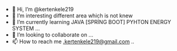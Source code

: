 - 👋 Hi, I’m @kertenkele219
- 👀 I’m interesting different area which is not knew 
- 🌱 I’m currently learning  JAVA [SPRİNG BOOT]  PYHTON ENERGY SYSTEM  ...
- 💞️ I’m looking to collaborate on ...
- 📫 How to reach me .kertenkele219@gmail.com ..

<!---
kertenkele219/kertenkele219 is a ✨ special ✨ repository because its `README.md` (this file) appears on your GitHub profile.
You can click the Preview link to take a look at your changes.
--->
